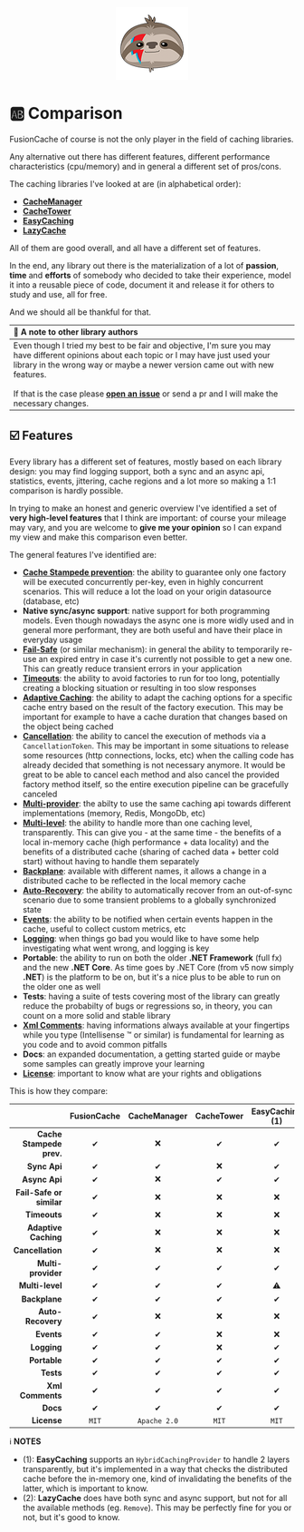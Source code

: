 <div align="center">

![FusionCache logo](logo-128x128.png)

</div>

# :ab: Comparison

FusionCache of course is not the only player in the field of caching libraries.

Any alternative out there has different features, different performance characteristics (cpu/memory) and in general a different set of pros/cons.

The caching libraries I've looked at are (in alphabetical order):

- [**CacheManager**](https://github.com/MichaCo/CacheManager)
- [**CacheTower**](https://github.com/TurnerSoftware/CacheTower)
- [**EasyCaching**](https://github.com/dotnetcore/EasyCaching)
- [**LazyCache**](https://github.com/alastairtree/LazyCache)

All of them are good overall, and all have a different set of features.

In the end, any library out there is the materialization of a lot of **passion**, **time** and **efforts** of somebody who decided to take their experience, model it into a reusable piece of code, document it and release it for others to study and use, all for free.

And we should all be thankful for that.

| :loudspeaker: A note to other library authors |
| :--- |
| Even though I tried my best to be fair and objective, I'm sure you may have different opinions about each topic or I may have just used your library in the wrong way or maybe a newer version came out with new features. <br/> <br/> If that is the case please [**open an issue**](https://github.com/ZiggyCreatures/FusionCache/issues/new/choose) or send a pr and I will make the necessary changes. |

## :ballot_box_with_check: Features

Every library has a different set of features, mostly based on each library design: you may find logging support, both a sync and an async api, statistics, events, jittering, cache regions and a lot more so making a 1:1 comparison is hardly possible.

In trying to make an honest and generic overview I've identified a set of **very high-level features** that I think are important: of course your mileage may vary, and you are welcome to **give me your opinion** so I can expand my view and make this comparison even better.

The general features I've identified are:

- [**Cache Stampede prevention**](CacheStampede.md): the ability to guarantee only one factory will be executed concurrently per-key, even in highly concurrent scenarios. This will reduce a lot the load on your origin datasource (database, etc)
- **Native sync/async support**: native support for both programming models. Even though nowadays the async one is more widly used and in general more performant, they are both useful and have their place in everyday usage
- [**Fail-Safe**](FailSafe.md) (or similar mechanism): in general the ability to temporarily re-use an expired entry in case it's currently not possible to get a new one. This can greatly reduce transient errors in your application
- [**Timeouts**](Timeouts.md): the ability to avoid factories to run for too long, potentially creating a blocking situation or resulting in too slow responses
- [**Adaptive Caching**](AdaptiveCaching.md): the ability to adapt the caching options for a specific cache entry based on the result of the factory execution. This may be important for example to have a cache duration that changes based on the object being cached
- [**Cancellation**](https://docs.microsoft.com/en-us/dotnet/standard/threading/cancellation-in-managed-threads): the ability to cancel the execution of methods via a `CancellationToken`. This may be important in some situations to release some resources (http connections, locks, etc) when the calling code has already decided that something is not necessary anymore. It would be great to be able to cancel each method and also cancel the provided factory method itself, so the entire execution pipeline can be gracefully canceled
- [**Multi-provider**](CacheLevels.md): the abilty to use the same caching api towards different implementations (memory, Redis, MongoDb, etc)
- [**Multi-level**](CacheLevels.md): the ability to handle more than one caching level, transparently. This can give you - at the same time - the benefits of a local in-memory cache (high performance + data locality) and the benefits of a distributed cache (sharing of cached data + better cold start) without having to handle them separately
- [**Backplane**](Backplane.md): available with different names, it allows a change in a distributed cache to be reflected in the local memory cache
- [**Auto-Recovery**](Backplane.md): the ability to automatically recover from an out-of-sync scenario due to some transient problems to a globally synchronized state
- [**Events**](Events.md): the ability to be notified when certain events happen in the cache, useful to collect custom metrics, etc
- [**Logging**](Logging.md): when things go bad you would like to have some help investigating what went wrong, and logging is key
- **Portable**: the ability to run on both the older **.NET Framework** (full fx) and the new **.NET Core**. As time goes by .NET Core (from v5 now simply **.NET**) is the platform to be on, but it's a nice plus to be able to run on the older one as well
- **Tests**: having a suite of tests covering most of the library can greatly reduce the probabilty of bugs or regressions so, in theory, you can count on a more solid and stable library
- [**Xml Comments**](https://docs.microsoft.com/en-us/dotnet/csharp/codedoc): having informations always available at your fingertips while you type (Intellisense :tm: or similar) is fundamental for learning as you code and to avoid common pitfalls
- **Docs**: an expanded documentation, a getting started guide or maybe some samples can greatly improve your learning
- [**License**](../LICENSE.md): important to know what are your rights and obligations

This is how they compare:

|                          | FusionCache | CacheManager | CacheTower | EasyCaching (1) | LazyCache (2) |
| ---:                     | :---:       | :---:        | :---:      | :---:           |:---:          |
| **Cache Stampede prev.** | ✔          | ❌           | ✔          | ✔              | ✔            |
| **Sync Api**             | ✔          | ✔            | ❌         | ✔              | ✔            |
| **Async Api**            | ✔          | ❌           | ✔          | ✔              | ⚠            |
| **Fail-Safe or similar** | ✔          | ❌           | ❌         | ❌             | ❌           |
| **Timeouts**             | ✔          | ❌           | ❌         | ❌             | ❌           |
| **Adaptive Caching**     | ✔          | ❌           | ❌         | ❌             | ✔            |
| **Cancellation**         | ✔          | ❌           | ❌         | ❌             | ❌           |
| **Multi-provider**       | ✔          | ✔            | ✔          | ✔              | ❌           |
| **Multi-level**          | ✔          | ✔            | ✔          | ⚠              | ❌           |
| **Backplane**            | ✔          | ✔            | ✔          | ✔              | ❌           |
| **Auto-Recovery**        | ✔          | ❌           | ❌         | ❌             | ❌           |
| **Events**               | ✔          | ✔            | ❌         | ❌             | ❌           |
| **Logging**              | ✔          | ✔            | ❌         | ✔              | ❌           |
| **Portable**             | ✔          | ✔            | ✔          | ✔              | ✔            |
| **Tests**                | ✔          | ✔            | ✔          | ✔              | ✔            |
| **Xml Comments**         | ✔          | ✔            | ✔          | ✔              | ❌           |
| **Docs**                 | ✔          | ✔            | ✔          | ✔              | ✔            |
| **License**              | `MIT`       | `Apache 2.0` | `MIT`      | `MIT`           | `MIT`         |

:information_source: **NOTES**
- (1): **EasyCaching** supports an `HybridCachingProvider` to handle 2 layers transparently, but it's implemented in a way that checks the distributed cache before the in-memory one, kind of invalidating the benefits of the latter, which is important to know.
- (2): **LazyCache** does have both sync and async support, but not for all the available methods (eg. `Remove`). This may be perfectly fine for you or not, but it's good to know.

